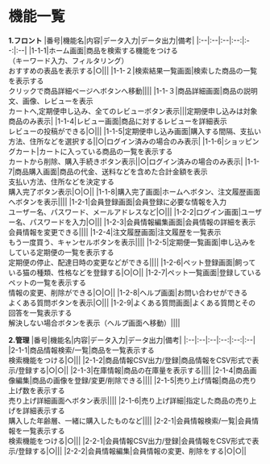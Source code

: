 # 機能一覧

**1.フロント**
|番号|機能名|内容|データ入力|データ出力|備考|
|:--|:--|:--|:--:|:--:|:--|
|1-1-1|ホーム画面|商品を検索する機能をつける<br>（キーワード入力、フィルタリング）<br>おすすめの表品を表示する|○|||
|1-1-２|検索結果一覧画面|検索した商品の一覧を表示する<br>クリックで商品詳細ページへボタンへ移動||||
|1-1-３|商品詳細画面|商品の説明文、画像、レビューを表示<br>カートへ,定期便申し込み、全てのレビューボタン表示|||定期便申し込みは対象商品のみ表示|
|1-1-4|レビュー画面|商品に対するレビューを詳細表示<br>レビューの投稿ができる|○|||
|1-1-5|定期便申し込み画面|購入する間隔、支払い方法、住所などを選択する||○|ログイン済みの場合のみ表示|
|1-1-6|ショッピングカート|カートに入っている商品の一覧を表示する<br>カートから削除、購入手続きボタン表示||○|ログイン済みの場合のみ表示|
|1-1-7|商品購入画面|商品の代金、送料などを含めた合計金額を表示<br>支払い方法、住所などを決定する<br>購入完了ボタン表示|○|○||
|1-1-8|購入完了画面|ホームへボタン、注文履歴画面へボタンを表示||||
|1-2-1|会員登録画面|会員登録に必要な情報を入力<br>ユーザー名、パスワード、メールアドレスなど|○|||
|1-2-2|ログイン画面|ユーザー名、パスワードを入力|○|||
|1-2-3|会員情報編集画面|会員情報の詳細を表示<br>会員情報を変更できる||||
|1-2-4|注文履歴画面|注文履歴を一覧表示<br>もう一度買う、キャンセルボタンを表示||||
|1-2-5|定期便一覧画面|申し込みをしている定期便の一覧を表示する<br>定期便の停止、配達日時の変更などができる||||
|1-2-6|ペット登録画面|飼っている猫の種類、性格などを登録する|○|○||
|1-2-7|ペット一覧画面|登録しているペットの一覧を表示する<br>情報の変更、削除ができる|○|○||
|1-2-8|ヘルプ画面|お問い合わせができる<br>よくある質問ボタンを表示|○|||
|1-2-9|よくある質問画面|よくある質問とその回答を一覧表示する<br>解決しない場合ボタンを表示（ヘルプ画面へ移動）||||

**2.管理**
|番号|機能名|内容|データ入力|データ出力|備考|
|:--|:--|:--|:--:|:--:|:--|
|2-1-1|商品情報検索/一覧|商品を一覧表示する<br>検索機能をつける|○|||
|2-1-2|商品情報CSV出力/登録|商品情報をCSV形式で表示/登録する|○|○||
|2-1-3|在庫情報|商品の在庫量を表示する||||
|2-1-4|商品画像編集|商品の画像を登録/変更/削除できる||||
|2-1-5|売り上げ情報|商品の売り上げ数を表示する<br>売り上げ詳細画面へボタン表示||||
|2-1-6|売り上げ詳細|指定した商品の売り上げを詳細表示する<br>購入した年齢層、一緒に購入したものなど||||
|2-2-1|会員情報検索/一覧|会員情報を一覧表示する<br>検索機能をつける|○|||
|2-2-1|会員情報CSV出力/登録|会員情報をCSV形式で表示/登録する|○|||
|2-2-2|会員情報編集|会員情報の変更、削除をする|○|○||
